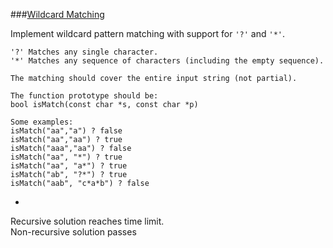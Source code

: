 ###[Wildcard Matching](http://leetcode.com/onlinejudge#question_44)

Implement wildcard pattern matching with support for `'?'` and `'*'`.

    '?' Matches any single character.
    '*' Matches any sequence of characters (including the empty sequence).

    The matching should cover the entire input string (not partial).

    The function prototype should be:
    bool isMatch(const char *s, const char *p)

    Some examples:
    isMatch("aa","a") ? false
    isMatch("aa","aa") ? true
    isMatch("aaa","aa") ? false
    isMatch("aa", "*") ? true
    isMatch("aa", "a*") ? true
    isMatch("ab", "?*") ? true
    isMatch("aab", "c*a*b") ? false

-

Recursive solution reaches time limit.  
Non-recursive solution passes